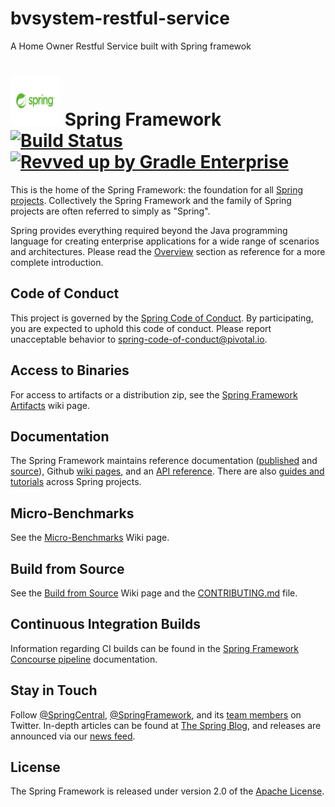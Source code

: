 # bvsystem-restful-service
A Home Owner Restful Service built with Spring framewok

# <img src="src/springlogo.png" width="80" height="80"> Spring Framework [![Build Status](https://ci.spring.io/api/v1/teams/spring-framework/pipelines/spring-framework-5.3.x/jobs/build/badge)](https://ci.spring.io/teams/spring-framework/pipelines/spring-framework-5.3.x?groups=Build") [![Revved up by Gradle Enterprise](https://img.shields.io/badge/Revved%20up%20by-Gradle%20Enterprise-06A0CE?logo=Gradle&labelColor=02303A)](https://ge.spring.io/scans?search.rootProjectNames=spring)

This is the home of the Spring Framework: the foundation for all [Spring projects](https://spring.io/projects). Collectively the Spring Framework and the family of Spring projects are often referred to simply as "Spring". 

Spring provides everything required beyond the Java programming language for creating enterprise applications for a wide range of scenarios and architectures. Please read the [Overview](https://docs.spring.io/spring/docs/current/spring-framework-reference/overview.html#spring-introduction) section as reference for a more complete introduction.

## Code of Conduct

This project is governed by the [Spring Code of Conduct](CODE_OF_CONDUCT.adoc). By participating, you are expected to uphold this code of conduct. Please report unacceptable behavior to spring-code-of-conduct@pivotal.io.

## Access to Binaries

For access to artifacts or a distribution zip, see the [Spring Framework Artifacts](https://github.com/spring-projects/spring-framework/wiki/Spring-Framework-Artifacts) wiki page.

## Documentation

The Spring Framework maintains reference documentation ([published](https://docs.spring.io/spring-framework/docs/current/spring-framework-reference/) and [source](src/docs/asciidoc)), Github [wiki pages](https://github.com/spring-projects/spring-framework/wiki), and an
[API reference](https://docs.spring.io/spring-framework/docs/current/javadoc-api/). There are also [guides and tutorials](https://spring.io/guides) across Spring projects.

## Micro-Benchmarks

See the [Micro-Benchmarks](https://github.com/spring-projects/spring-framework/wiki/Micro-Benchmarks) Wiki page.

## Build from Source

See the [Build from Source](https://github.com/spring-projects/spring-framework/wiki/Build-from-Source) Wiki page and the [CONTRIBUTING.md](CONTRIBUTING.md) file.

## Continuous Integration Builds

Information regarding CI builds can be found in the [Spring Framework Concourse pipeline](ci/README.adoc) documentation.

## Stay in Touch

Follow [@SpringCentral](https://twitter.com/springcentral), [@SpringFramework](https://twitter.com/springframework), and its [team members](https://twitter.com/springframework/lists/team/members) on Twitter. In-depth articles can be found at [The Spring Blog](https://spring.io/blog/), and releases are announced via our [news feed](https://spring.io/blog/category/news).

## License

The Spring Framework is released under version 2.0 of the [Apache License](https://www.apache.org/licenses/LICENSE-2.0).
